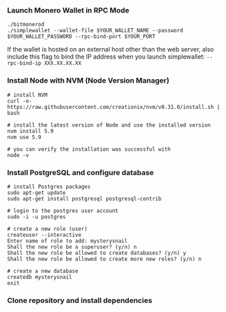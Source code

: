 ### Launch Monero Wallet in RPC Mode

    ./bitmonerod
    ./simplewallet --wallet-file $YOUR_WALLET_NAME --password $YOUR_WALLET_PASSWORD --rpc-bind-port $YOUR_PORT

If the wallet is hosted on an external host other than the web server, also include this flag to bind the IP address when you launch simplewallet: `--rpc-bind-ip XXX.XX.XX.XX`

### Install Node with NVM (Node Version Manager)

    # install NVM
    curl -o- https://raw.githubusercontent.com/creationix/nvm/v0.31.0/install.sh | bash
    
    # install the latest version of Node and use the installed version
    nvm install 5.9
    nvm use 5.9
    
    # you can verify the installation was successful with
    node -v

### Install PostgreSQL and configure database

    # install Postgres packages
    sudo apt-get update
    sudo apt-get install postgresql postgresql-contrib
    
    # login to the postgres user account
    sudo -i -u postgres
    
    # create a new role (user)
    createuser --interactive
    Enter name of role to add: mysterysnail
    Shall the new role be a superuser? (y/n) n
    Shall the new role be allowed to create databases? (y/n) y
    Shall the new role be allowed to create more new roles? (y/n) n
    
    # create a new database
    createdb mysterysnail
    exit
    
### Clone repository and install dependencies

    
    
    
    
    
